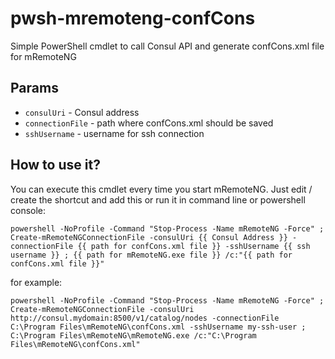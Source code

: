 # pwsh-mremoteng-confCons
Simple PowerShell cmdlet to call Consul API and generate confCons.xml file for mRemoteNG

## Params
* `consulUri` - Consul address
* `connectionFile` - path where confCons.xml should be saved
* `sshUsername` - username for ssh connection

## How to use it?
You can execute this cmdlet every time you start mRemoteNG. Just edit / create the shortcut and add this or run it in command line or powershell console:
```shell
powershell -NoProfile -Command "Stop-Process -Name mRemoteNG -Force" ; Create-mRemoteNGConnectionFile -consulUri {{ Consul Address }} -connectionFile {{ path for confCons.xml file }} -sshUsername {{ ssh username }} ; {{ path for mRemoteNG.exe file }} /c:"{{ path for confCons.xml file }}"
```
for example:
```shell
powershell -NoProfile -Command "Stop-Process -Name mRemoteNG -Force" ; Create-mRemoteNGConnectionFile -consulUri http://consul.mydomain:8500/v1/catalog/nodes -connectionFile C:\Program Files\mRemoteNG\confCons.xml -sshUsername my-ssh-user ; C:\Program Files\mRemoteNG\mRemoteNG.exe /c:"C:\Program Files\mRemoteNG\confCons.xml"
```
